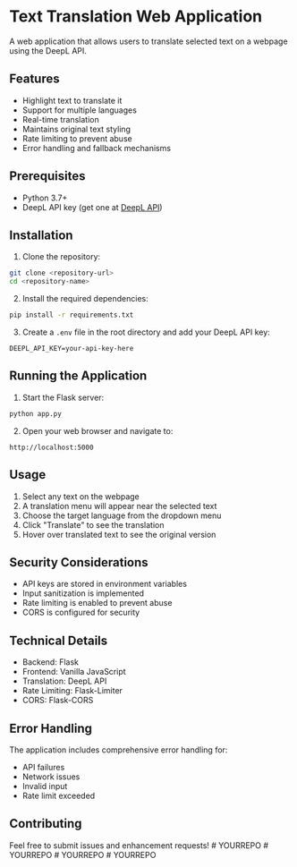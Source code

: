 # Text Translation Web Application

A web application that allows users to translate selected text on a webpage using the DeepL API.

## Features

- Highlight text to translate it
- Support for multiple languages
- Real-time translation
- Maintains original text styling
- Rate limiting to prevent abuse
- Error handling and fallback mechanisms

## Prerequisites

- Python 3.7+
- DeepL API key (get one at [DeepL API](https://www.deepl.com/pro-api))

## Installation

1. Clone the repository:
```bash
git clone <repository-url>
cd <repository-name>
```

2. Install the required dependencies:
```bash
pip install -r requirements.txt
```

3. Create a `.env` file in the root directory and add your DeepL API key:
```
DEEPL_API_KEY=your-api-key-here
```

## Running the Application

1. Start the Flask server:
```bash
python app.py
```

2. Open your web browser and navigate to:
```
http://localhost:5000
```

## Usage

1. Select any text on the webpage
2. A translation menu will appear near the selected text
3. Choose the target language from the dropdown menu
4. Click "Translate" to see the translation
5. Hover over translated text to see the original version

## Security Considerations

- API keys are stored in environment variables
- Input sanitization is implemented
- Rate limiting is enabled to prevent abuse
- CORS is configured for security

## Technical Details

- Backend: Flask
- Frontend: Vanilla JavaScript
- Translation: DeepL API
- Rate Limiting: Flask-Limiter
- CORS: Flask-CORS

## Error Handling

The application includes comprehensive error handling for:
- API failures
- Network issues
- Invalid input
- Rate limit exceeded

## Contributing

Feel free to submit issues and enhancement requests! #   Y O U R R E P O  
 #   Y O U R R E P O  
 #   Y O U R R E P O  
 #   Y O U R R E P O  
 